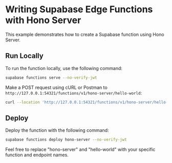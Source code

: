 # Writing Supabase Edge Functions with Hono Server

This example demonstrates how to create a Supabase function using Hono Server.

## Run Locally

To run the function locally, use the following command:

```bash
supabase functions serve --no-verify-jwt
```

Make a POST request using cURL or Postman to `http://127.0.0.1:54321/functions/v1/hono-server/hello-world`:

```bash
curl --location 'http://127.0.0.1:54321/functions/v1/hono-server/hello-world'
```

## Deploy

Deploy the function with the following command:

```bash
supabase functions deploy hono-server --no-verify-jwt
```

Feel free to replace "hono-server" and "hello-world" with your specific function and endpoint names.